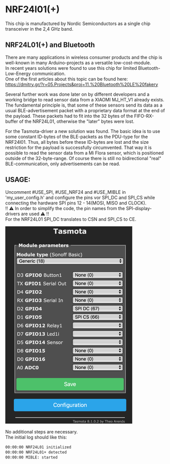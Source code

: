 # NRF24l01(+)
  
This chip is manufactured by Nordic Semiconductors as a single chip transceiver in the 2,4 GHz band. 

## NRF24L01(+) and Bluetooth  

There are many applications in wireless consumer products and the chip is well-known in many Arduino-projects as a versatile low-cost-module.  
In recent years solutions were found to use this chip for limited Bluetooth-Low-Energy communication.  
One of the first articles about this topic can be found here:  
https://dmitry.gr/?r=05.Projects&proj=11.%20Bluetooth%20LE%20fakery  
  
Several further work was done later on by different developers and a working bridge to read sensor data from a XIAOMI MJ_HT_V1 already exists.
The fundamental principle is, that some of these sensors send its data as a usual BLE-advertisement packet with a proprietary data format at the end of the payload. These packets had to fit into the 32 bytes of the FIFO-RX-buffer of the NRF24L01, otherwise the "later" bytes were lost.  

For the Tasmota-driver a new solution was found. 
The basic idea is to use some constant ID-bytes of the BLE-packets as the PDU-type for the NRF24l01. 
Thus, all bytes before these ID-bytes are lost and the size restriction for the payload is successfully circumvented. 
That way it is possible to read the sensor data from a Mi Flora sensor, which is positioned outside of the 32-byte-range.
Of course there is still no bidirectional "real" BLE-communication, only advertisements can be read.

## USAGE:
Uncomment #USE_SPI, #USE_NRF24 and #USE_MIBLE in 'my_user_config.h' and configure the pins vor SPI_DC and SPI_CS while connecting the hardware SPI pins 12 - 14(MOSI, MISO and CLOCK).  
!! ⚠️ In order to simplify the code, the pin names from the SPI-display-drivers are used ⚠️ !!   
For the NRF24L01 SPI_DC translates to CSN and SPI_CS to CE.  
   
   
  <img src="https://github.com/tasmota/docs/blob/master/_media/peripherals/nrf24_config.png?raw=true" style="width:400px"></img>  
   
   
No additional steps are necessary.  
The initial log should like this:  
  
```  
00:00:00 NRF24L01 initialized  
00:00:00 NRF24L01+ detected  
00:00:00 MIBLE: started  
```  
